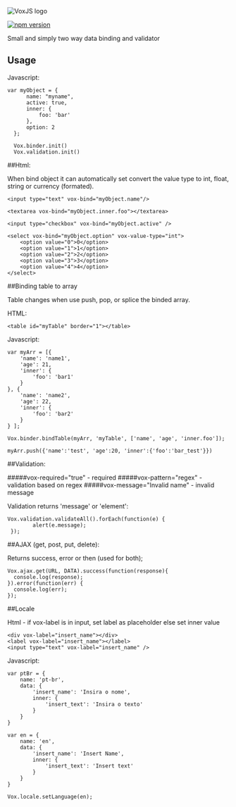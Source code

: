 <img src="https://s13.postimg.org/m5ufoeelz/Logomakr_2_Fx_Qcm.png" alt="VoxJS logo" align="center"/>


[![npm version](https://badge.fury.io/js/voxjs.svg)](https://badge.fury.io/js/voxjs)


Small and simply two way data binding and validator


 Usage
-------------
Javascript:

    var myObject = {
          name: "myname",
          active: true,
          inner: {
              foo: 'bar'
          },
          option: 2
      };

      Vox.binder.init()
      Vox.validation.init()
      
      
##Html:
  
When bind object it can automatically set convert the value type to int, float, string or currency (formated).

    <input type="text" vox-bind="myObject.name"/>
    
    <textarea vox-bind="myObject.inner.foo"></textarea>
    
    <input type="checkbox" vox-bind="myObject.active" />
    
    <select vox-bind="myObject.option" vox-value-type="int">
        <option value="0">0</option>
        <option value="1">1</option>
        <option value="2">2</option>
        <option value="3">3</option>
        <option value="4">4</option>
    </select>
    
    
##Binding table to array

Table changes when use push, pop, or splice the binded array.

HTML:

    <table id="myTable" border="1"></table>


Javascript:

    var myArr = [{
        'name': 'name1',
        'age': 21,
        'inner': {
            'foo': 'bar1'
        }
    }, {
        'name': 'name2',
        'age': 22,
        'inner': {
            'foo': 'bar2'
        }
    } ];
    
    Vox.binder.bindTable(myArr, 'myTable', ['name', 'age', 'inner.foo']);
    
    myArr.push({'name':'test', 'age':20, 'inner':{'foo':'bar_test'}})
    
    
##Validation:

#####vox-required="true" - required
#####vox-pattern="regex" - validation based on regex
#####vox-message="Invalid name" - invalid message

Validation returns 'message' or 'element':

    Vox.validation.validateAll().forEach(function(e) {
            alert(e.message);
     });
      
      
##AJAX (get, post, put, delete):

Returns success, error or then (used for both);

    Vox.ajax.get(URL, DATA).success(function(response){
      console.log(response);
    }).error(function(err) {
      console.log(err);
    });


##Locale

Html - if vox-label is in input, set label as placeholder else set inner value

    <div vox-label="insert_name"></div>
    <label vox-label="insert_name"></label>
    <input type="text" vox-label="insert_name" />

Javascript:

    var ptBr = {
        name: 'pt-br',
        data: {
            'insert_name': 'Insira o nome',
            inner: {
                'insert_text': 'Insira o texto'
            }
        }
    }

    var en = {
        name: 'en',
        data: {
            'insert_name': 'Insert Name',
            inner: {
                'insert_text': 'Insert text'
            }
        }
    }
    
    Vox.locale.setLanguage(en);
    
